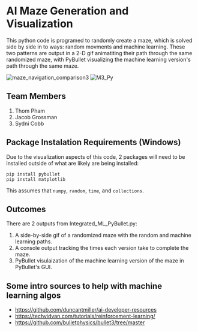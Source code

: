 # AI Maze Generation and Visualization
This python code is programed to randomly create a maze, which is solved side by side in to ways: random movments and machine learning. These two patterns are output in a 2-D gif animatiting their path through the same randomized maze, with PyBullet visualizing the machine learning version's path through the same maze.

![maze_navigation_comparison3](https://github.com/user-attachments/assets/f0ea7744-c3eb-4527-837d-aee01ca043f2) 
![M3_Py](https://github.com/user-attachments/assets/d9e11b0e-27ad-4dc1-819f-03c536ebae23)

## Team Members
1. Thom Pham
2. Jacob Grossman
3. Sydni Cobb

## Package Instalation Requirements (Windows)
Due to the visualization aspects of this code, 2 packages will need to be installed outside of what are likely are being installed:

```
pip install pybullet
pip install matplotlib
```
This assumes that `numpy`, `random`, `time`, and `collections`. 

## Outcomes
There are 2 outputs from Integrated_ML_PyBullet.py:
1. A side-by-side gif of a randomized maze with the random and machine learning paths.
2. A console output tracking the times each version take to complete the maze.
3. PyBullet visulaization of the machine learning version of the maze in PyBullet's GUI.

## Some intro sources to help with machine learning algos
-  https://github.com/duncantmiller/ai-developer-resources
- https://techvidvan.com/tutorials/reinforcement-learning/
- https://github.com/bulletphysics/bullet3/tree/master
